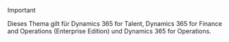 > [!IMPORTANT]
> Dieses Thema gilt für Dynamics 365 for Talent, Dynamics 365 for Finance and Operations (Enterprise Edition) und Dynamics 365 for Operations. 
